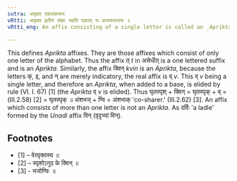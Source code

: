```yaml
---
sutra: अपृक्त एकाल्प्रत्ययः
vRtti: अपृक्त इतीयं संज्ञा भवति एकाल् यः प्रत्ययस्तस्य ॥
vRtti_eng: An affix consisting of a single letter is called an _Aprikta_.

---
```

This defines _Aprikta_ affixes. They are those affixes which consist of only one letter of the alphabet. Thus the affix त् _t_ in असेधीत् is a one lettered suffix and is an _Aprikta_. Similarly, the affix क्विन् _kvin_ is an _Aprikta_, because the letters क्, इ, and न् are merely indicatory, the real affix is व् _v_. This व् _v_ being a single letter, and therefore an _Aprikta_, when added to a base, is elided by rule (VI. I. 67) \[1\] (the _Aprikta_ व् _v_ is elided). Thus घृतस्पृश् + क्विन् = घृतस्पृक् + व् = (III.2.58) \[2\] = घृतस्पृक् ॥ अंशभज् + ण्वि = अंशभाक् 'co-sharer.' (III.2.62) \[3\]. An affix which consists of more than one letter is not an _Aprikta_. As दर्विः 'a ladle' formed by the _Unadi_ affix विन् (वृदृभ्यां विन्).

## Footnotes
- [1] – वेरपृक्तस्य ॥
- [2] – स्पृशोऽनुद के क्विन् ॥
- [3] - भजोण्विः ॥